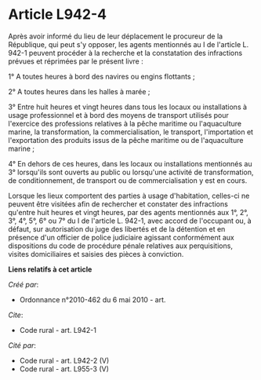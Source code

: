 # Article L942-4

Après avoir informé du lieu de leur déplacement le procureur de la République, qui peut s'y opposer, les agents mentionnés au
I de l'article L. 942-1 peuvent procéder à la recherche et la constatation des infractions prévues et réprimées par le
présent livre : 

1° A toutes heures à bord des navires ou engins flottants ; 

2° A toutes heures dans les halles à marée ; 

3° Entre huit heures et vingt heures dans tous les locaux ou installations à usage professionnel et à bord des moyens de
transport utilisés pour l'exercice des professions relatives à la pêche maritime ou l'aquaculture marine, la transformation,
la commercialisation, le transport, l'importation et l'exportation des produits issus de la pêche maritime ou de
l'aquaculture marine ; 

4° En dehors de ces heures, dans les locaux ou installations mentionnés au 3° lorsqu'ils sont ouverts au public ou lorsqu'une
activité de transformation, de conditionnement, de transport ou de commercialisation y est en cours. 

Lorsque les lieux comportent des parties à usage d'habitation, celles-ci ne peuvent être visitées afin de rechercher et
constater des infractions qu'entre huit heures et vingt heures, par des agents mentionnés aux 1°, 2°, 3°, 4°, 5°, 6° ou 7° du
I de l'article L. 942-1, avec accord de l'occupant ou, à défaut, sur autorisation du juge des libertés et de la détention et
en présence d'un officier de police judiciaire agissant conformément aux dispositions du code de procédure pénale relatives
aux perquisitions, visites domiciliaires et saisies des pièces à conviction.

**Liens relatifs à cet article**

_Créé par_:

  - Ordonnance n°2010-462 du 6 mai 2010 - art.

_Cite_:

  - Code rural - art. L942-1

_Cité par_:

  - Code rural - art. L942-2 (V)
  - Code rural - art. L955-3 (V)

